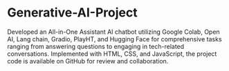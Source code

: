 # Generative-AI-Project
Developed an All-in-One Assistant AI chatbot utilizing Google Colab, Open AI, Lang chain, Gradio, PlayHT, and Hugging Face for comprehensive tasks ranging from answering questions to engaging in tech-related conversations. Implemented with HTML, CSS, and JavaScript, the project code is available on GitHub for review and collaboration.
